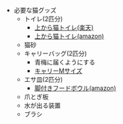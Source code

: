 - 必要な猫グッズ
  - トイレ(2匹分)
    - [上から猫トイレ(楽天)][l-01]
    - [上から猫トイレ(amazon)][l-02]
  - 猫砂
  - キャリーバッグ(2匹分)
    - 青梅に届くようにする
    - [キャリーMサイズ][l-04]
  - エサ皿(2匹分)
    - [脚付きフードボウル(amazon)][l-03]
  - 爪とぎ板
  - 水が出る装置
  - ブラシ

[l-01]:https://item.rakuten.co.jp/dog-kan/227724/?iasid=07rpp_10095___e4-kjwm8yks-fl33-8e00d09b-4429-41b1-8ccf-79257b0bc747
[l-02]:https://www.amazon.co.jp/%E3%82%A2%E3%82%A4%E3%83%AA%E3%82%B9%E3%82%AA%E3%83%BC%E3%83%A4%E3%83%9E-IRIS-OHYAMA-PUNT-530-%E4%B8%8A%E3%81%8B%E3%82%89%E7%8C%AB%E3%83%88%E3%82%A4%E3%83%AC/dp/B01JC65JGC/ref=sr_1_4?__mk_ja_JP=%E3%82%AB%E3%82%BF%E3%82%AB%E3%83%8A&dchild=1&keywords=%E4%B8%8A%E3%81%8B%E3%82%89%E7%8C%AB%E3%83%88%E3%82%A4%E3%83%AC&qid=1610614536&s=pet-supplies&sr=1-4&th=1
[l-03]:https://www.amazon.co.jp/%E7%8C%AB%E5%A3%B1-%E3%83%8F%E3%83%83%E3%83%94%E3%83%BC%E3%83%80%E3%82%A4%E3%83%8B%E3%83%B3%E3%82%B0-%E8%84%9A%E4%BB%98%E3%83%95%E3%83%BC%E3%83%89%E3%83%9C%E3%82%A6%E3%83%AB-%E3%82%B7%E3%83%AA%E3%82%B3%E3%83%B3%E4%BB%98%E3%81%8D-%E3%82%AB%E3%83%83%E3%83%97%E3%82%B1%E3%83%BC%E3%82%AD/dp/B07P8Y7SFL/ref=zg_bs_2155314051_1?_encoding=UTF8&psc=1&refRID=PET868QP46YKQ8Y1GBBZ

[l-04]:https://www.amazon.co.jp/%E3%82%A2%E3%82%A4%E3%83%AA%E3%82%B9%E3%82%AA%E3%83%BC%E3%83%A4%E3%83%9E-%E6%8A%98%E3%82%8A%E3%81%9F%E3%81%9F%E3%81%BF%E3%82%BD%E3%83%95%E3%83%88%E3%82%B1%E3%83%BC%E3%82%B8-%E3%82%AD%E3%83%A3%E3%83%AA%E3%83%BC/dp/B01MSK1P1E?ref_=Oct_s9_apbd_omwf_hd_bw_b2LrhAZ&pf_rd_r=A2HY8996NJ8BYYPWG5Y0&pf_rd_p=1854d1e6-da18-5f9b-9e7d-9b4f30306403&pf_rd_s=merchandised-search-10&pf_rd_t=BROWSE&pf_rd_i=2155366051&th=1
